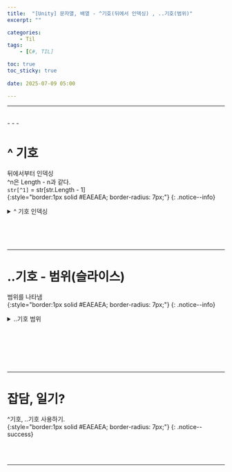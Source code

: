 ```yaml
---
title:  "[Unity] 문자열, 배열 - ^기호(뒤에서 인덱싱) , ..기호(범위)"
excerpt: ""

categories:
    - Til
tags:
    - [C#, TIL]

toc: true
toc_sticky: true
 
date: 2025-07-09 05:00

---
```

- - -


<br>
- - - 


# ^ 기호  
뒤에서부터 인덱싱  
^n은 Length - n과 같다.  
`str[^1]` = str[str.Length - 1]  
{:style="border:1px solid #EAEAEA; border-radius: 7px;"}
{: .notice--info}   

<details>
<summary>^ 기호 인덱싱</summary>
<div class="notice--primary" markdown="1"> 

```c# 
string S = ABCDE;
// S[^1] = 'E' 뒤에서 1번째
// S[^2] = 'D' 뒤에서 2번째
```
</div>
</details>

<br><br><br>
- - - 

# ..기호 - 범위(슬라이스)
범위를 나타냄  
{:style="border:1px solid #EAEAEA; border-radius: 7px;"}
{: .notice--info}   

<details>
<summary>..기호 범위</summary>
<div class="notice--primary" markdown="1"> 

```c# 
string S = ABCDE;
// S[1..3] = 'BCD' 인덱스 1 ~ 3
// S[..3] = 'ABC' 처음부터 3
// S[2] = 'CDE' 2부터 끝까지
// S[..^1] = 'ABCD' 처음부터 뒤에서 1번째 전까지
// S[^3..^1] = 'CD' 뒤에서 3번째에서 1번째  전까지
```
</div>
</details>


<br><br><br><br><br>
- - - 


# 잡담, 일기?
^기호, ..기호 사용하기.  
{:style="border:1px solid #EAEAEA; border-radius: 7px;"}
{: .notice--success}  


<br><br>
- - -